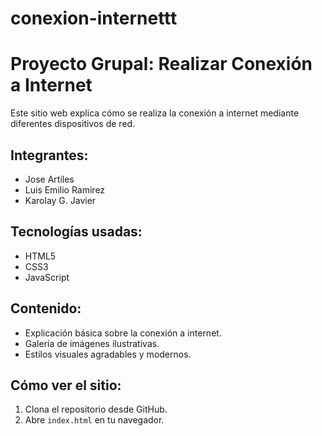 # conexion-internettt
# Proyecto Grupal: Realizar Conexión a Internet

Este sitio web explica cómo se realiza la conexión a internet mediante diferentes dispositivos de red.

## Integrantes:
- Jose Artiles
- Luis Emilio Ramirez
- Karolay G. Javier

## Tecnologías usadas:
- HTML5
- CSS3
- JavaScript

## Contenido:
- Explicación básica sobre la conexión a internet.
- Galería de imágenes ilustrativas.
- Estilos visuales agradables y modernos.

## Cómo ver el sitio:
1. Clona el repositorio desde GitHub.
2. Abre `index.html` en tu navegador.
